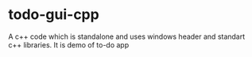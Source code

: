 # todo-gui-cpp
A c++ code which is standalone and uses windows header and standart c++ libraries. It is demo of to-do app
